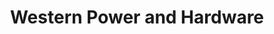 ---
title: "Western Power and Hardware"
url: /needville/western-power-and-hardware/
shop: hardware
---